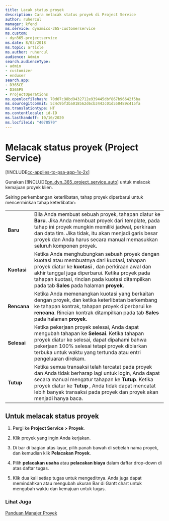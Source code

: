 ```yaml
---
title: Lacak status proyek
description: Cara melacak status proyek di Project Service
author: ruhercul
manager: kfend
ms.service: dynamics-365-customerservice
ms.custom:
- dyn365-projectservice
ms.date: 8/03/2018
ms.topic: article
ms.author: ruhercul
audience: Admin
search.audienceType:
- admin
- customizer
- enduser
search.app:
- D365CE
- D365PS
- ProjectOperations
ms.openlocfilehash: 70d07c98bd9432712e939445dbf867b96642f5ba
ms.sourcegitcommit: 5c4c9bf3ba018562d6cb3443c01d550489c415fa
ms.translationtype: HT
ms.contentlocale: id-ID
ms.lasthandoff: 10/16/2020
ms.locfileid: "4078570"
---
```

# <a name="track-a-projects-status-project-service"></a>Melacak status proyek (Project Service)

[!INCLUDE[cc-applies-to-psa-app-1x-2x](../includes/cc-applies-to-psa-app-1x-2x.md)]

Gunakan [!INCLUDE[pn_dyn_365_project_service_auto](../includes/pn-dyn-365-project-service-auto.md)] untuk melacak kemajuan proyek klien.  

Seiring perkembangan keterlibatan, tahap proyek diperbarui untuk mencerminkan tahap keterlibatan:  


|              |                                                                                                                                                                                                                                                                                                  |
|--------------|--------------------------------------------------------------------------------------------------------------------------------------------------------------------------------------------------------------------------------------------------------------------------------------------------|
|   **Baru**    | Bila Anda membuat sebuah proyek, tahapan diatur ke **Baru**. Jika Anda membuat proyek dari template, pada tahap ini proyek mungkin memiliki jadwal, perkiraan dan data tim. Jika tidak, itu akan menjadi garis besar proyek dan Anda harus secara manual memasukkan seluruh komponen proyek. |
|  **Kuotasi**   |      Ketika Anda menghubungkan sebuah proyek dengan kuotasi atau membuatnya dari kuotasi, tahapan proyek diatur ke **kuotasi** , dan perkiraan awal dan akhir tanggal juga diperbarui. Ketika proyek pada tahapan kuotasi, rincian pada kuotasi ditampilkan pada tab **Sales** pada halaman **proyek**.      |
|   **Rencana**   |                                     Ketika Anda memenangkan kuotasi yang berkaitan dengan proyek, dan ketika keterlibatan berkembang ke tahapan kontrak, tahapan proyek diperbarui ke **rencana**. Rincian kontrak ditampilkan pada tab **Sales** pada halaman **proyek**.                                      |
| **Selesai** |                    Ketika pekerjaan proyek selesai, Anda dapat mengubah tahapan ke **Selesai**. Ketika tahapan proyek diatur ke selesai, dapat dipahami bahwa pekerjaan 100% selesai tetapi proyek dibiarkan terbuka untuk waktu yang tertunda atau entri pengeluaran direkam.                     |
|  **Tutup**   |           Ketika semua transaksi telah tercatat pada proyek dan Anda tidak berharap lagi untuk login, Anda dapat secara manual mengatur tahapan ke **Tutup**. Ketika proyek diatur ke **Tutup** , Anda tidak dapat mencatat lebih banyak transaksi pada proyek dan proyek akan menjadi hanya baca.           |

## <a name="to-track-a-projects-status"></a>Untuk melacak status proyek  

1.  Pergi ke **Project Service > Proyek**.  

2.  Klik proyek yang ingin Anda kerjakan.  

3.  Di bar di bagian atas layar, pilih panah bawah di sebelah nama proyek, dan kemudian klik **Pelacakan Proyek**.  

4.  Pilih **pelacakan usaha** atau **pelacakan biaya** dalam daftar drop-down di atas daftar tugas.  

5.  Klik dua kali setiap tugas untuk mengeditnya. Anda juga dapat memindahkan atau mengubah ukuran Bar di Gantt chart untuk mengubah waktu dan kemajuan untuk tugas.  

### <a name="see-also"></a>Lihat Juga  
 [Panduan Manajer Proyek](../psa/project-manager-guide.md)
